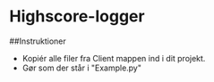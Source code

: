 # Highscore-logger

##Instruktioner
* Kopiér alle filer fra Client mappen ind i dit projekt.
* Gør som der står i "Example.py"